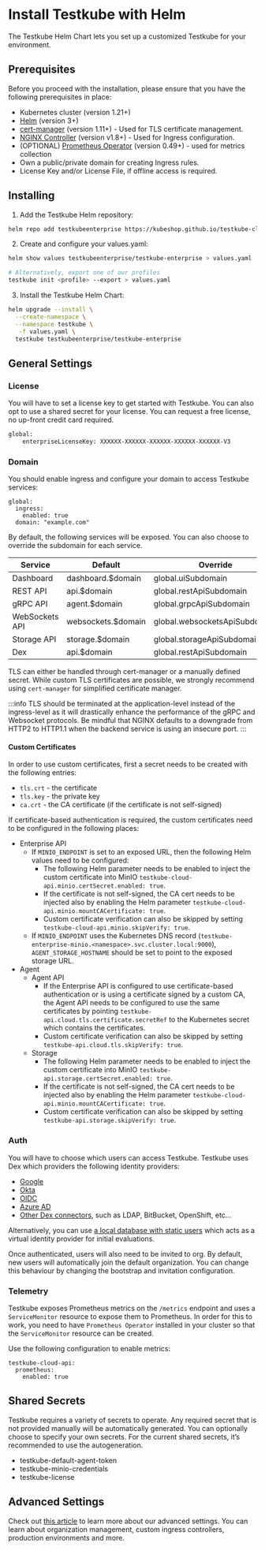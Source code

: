 # Install Testkube with Helm

The Testkube Helm Chart lets you set up a customized Testkube for your environment.

## Prerequisites

Before you proceed with the installation, please ensure that you have the following prerequisites in place:

- Kubernetes cluster (version 1.21+)
- [Helm](https://helm.sh/docs/intro/quickstart/) (version 3+)
- [cert-manager](https://cert-manager.io/docs/installation/) (version 1.11+) - Used for TLS certificate management.
- [NGINX Controller](https://kubernetes.github.io/ingress-nginx/user-guide/nginx-configuration/) (version v1.8+) - Used for Ingress configuration.
- (OPTIONAL) [Prometheus Operator](https://github.com/prometheus-operator/prometheus-operator) (version 0.49+) - used for metrics collection
- Own a public/private domain for creating Ingress rules.
- License Key and/or License File, if offline access is required.

## Installing

1. Add the Testkube Helm repository:

```bash
helm repo add testkubeenterprise https://kubeshop.github.io/testkube-cloud-charts
```

2. Create and configure your values.yaml:

```bash
helm show values testkubeenterprise/testkube-enterprise > values.yaml

# Alternatively, export one of our profiles
testkube init <profile> --export > values.yaml
```

3. Install the Testkube Helm Chart:

```bash
helm upgrade --install \
  --create-namespace \
  --namespace testkube \
   -f values.yaml \
  testkube testkubeenterprise/testkube-enterprise
```

## General Settings

### License

You will have to set a license key to get started with Testkube. You can also opt to use a shared secret for your license. You can request a free license, no up-front credit card required.

```bash
global:
	enterpriseLicenseKey: XXXXXX-XXXXXX-XXXXXX-XXXXXX-XXXXXX-V3
```

### Domain

You should enable ingress and configure your domain to access Testkube services:

```
global:
  ingress:
    enabled: true
  domain: "example.com"
```

By default, the following services will be exposed. You can also choose to override the subdomain for each service.

| Service          | Default            | Override                       |
| ---------------- | ------------------ | ------------------------------ |
| Dashboard        | dashboard.$domain  | global.uiSubdomain             |
| REST API         | api.$domain        | global.restApiSubdomain        |
| gRPC API         | agent.$domain      | global.grpcApiSubdomain        |
| WebSockets API   | websockets.$domain | global.websocketsApiSubdomain  |
| Storage API      | storage.$domain    | global.storageApiSubdomain     |
| Dex              | api.$domain        | global.restApiSubdomain        |

TLS can either be handled through cert-manager or a manually defined secret. While custom TLS certificates are possible, we strongly recommend using `cert-manager` for simplified certificate manager.

:::info
TLS should be terminated at the application-level instead of the ingress-level as it will drastically enhance the performance of the gRPC and Websocket protocols. Be mindful that NGINX defaults to a downgrade from HTTP2 to HTTP1.1 when the backend service is using an insecure port.
:::

#### Custom Certificates

In order to use custom certificates, first a secret needs to be created with the following entries:

- `tls.crt` - the certificate
- `tls.key` - the private key
- `ca.crt` - the CA certificate (if the certificate is not self-signed)

If certificate-based authentication is required, the custom certificates need to be configured in the following places:

- Enterprise API
  - If `MINIO_ENDPOINT` is set to an exposed URL, then the following Helm values need to be configured:
    - The following Helm parameter needs to be enabled to inject the custom certificate into MinIO `testkube-cloud-api.minio.certSecret.enabled: true`.
    - If the certificate is not self-signed, the CA cert needs to be injected also by enabling the Helm parameter `testkube-cloud-api.minio.mountCACertificate: true`.
    - Custom certificate verification can also be skipped by setting `testkube-cloud-api.minio.skipVerify: true`.
  - If `MINIO_ENDPOINT` uses the Kubernetes DNS record (`testkube-enterprise-minio.<namespace>.svc.cluster.local:9000`), `AGENT_STORAGE_HOSTNAME` should be set to point to the exposed storage URL.
- Agent
  - Agent API
    - If the Enterprise API is configured to use certificate-based authentication or is using a certificate signed by a custom CA, the Agent API needs to be configured to use the same certificates by pointing `testkube-api.cloud.tls.certificate.secretRef` to the Kubernetes secret which contains the certificates.
    - Custom certificate verification can also be skipped by setting `testkube-api.cloud.tls.skipVerify: true`.
  - Storage
    - The following Helm parameter needs to be enabled to inject the custom certificate into MinIO `testkube-api.storage.certSecret.enabled: true`.
    - If the certificate is not self-signed, the CA cert needs to be injected also by enabling the Helm parameter `testkube-cloud-api.minio.mountCACertificate: true`.
    - Custom certificate verification can also be skipped by setting `testkube-api.storage.skipVerify: true`.

### Auth

You will have to choose which users can access Testkube. Testkube uses Dex which providers the following identity providers:

- [Google](https://docs.testkube.io/testkube-pro-on-prem/articles/auth/#google)
- [Okta](https://docs.testkube.io/testkube-pro-on-prem/articles/auth/#azure-ad)
- [OIDC](https://docs.testkube.io/testkube-pro-on-prem/articles/auth/#okta)
- [Azure AD](https://docs.testkube.io/testkube-pro-on-prem/articles/auth/#azure-ad)
- [Other Dex connectors](https://dexidp.io/docs/connectors/), such as LDAP, BitBucket, OpenShift, etc…

Alternatively, you can use [a local database with static users](https://docs.testkube.io/testkube-pro-on-prem/articles/auth/#static-users) which acts as a virtual identity provider for initial evaluations.

Once authenticated, users will also need to be invited to org. By default, new users will automatically join the default organization. You can change this behaviour by changing the bootstrap and invitation configuration.

### Telemetry

Testkube exposes Prometheus metrics on the `/metrics` endpoint and uses a `ServiceMonitor` resource to expose them to Prometheus. In order for this to work, you need to have `Prometheus Operator` installed in your cluster so that the `ServiceMonitor` resource can be created.

Use the following configuration to enable metrics:

```helm
testkube-cloud-api:
  prometheus:
    enabled: true
```

## Shared Secrets

Testkube requires a variety of secrets to operate. Any required secret that is not provided manually will be automatically generated. You can optionally choose to specify your own secrets. For the current shared secrets, it’s recommended to use the autogeneration.

- testkube-default-agent-token
- testkube-minio-credentials
- testkube-license

[license]: https://testkube.io/download

## Advanced Settings

Check out [this article][advanced] to learn more about our advanced settings. You can learn about organization management, custom ingress controllers, production environments and more.

[advanced]: /articles/install/advanced-install
